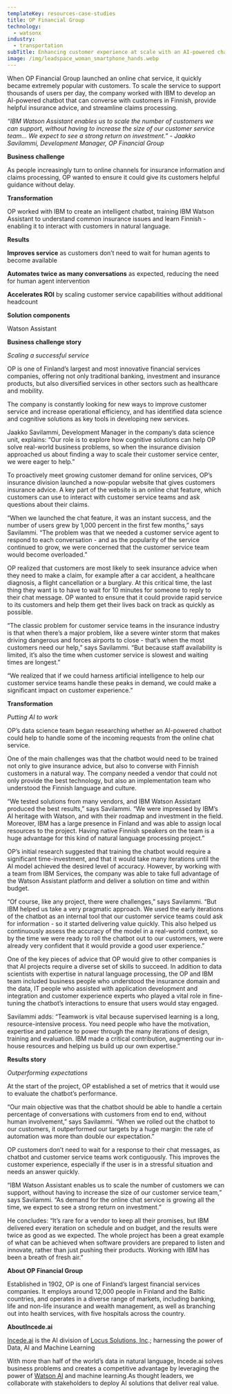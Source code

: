 ```yaml
---
templateKey: resources-case-studies
title: OP Financial Group
technology:
  - watsonx
industry:
  - transportation
subTitle: Enhancing customer experience at scale with an AI-powered chatbot
image: /img/leadspace_woman_smartphone_hands.webp
---
```

When OP Financial Group launched an online chat service, it quickly became extremely popular with customers. To scale the service to support thousands of users per day, the company worked with IBM to develop an AI-powered chatbot that can converse with customers in Finnish, provide helpful insurance advice, and streamline claims processing.

*“IBM Watson Assistant enables us to scale the number of customers we can support, without having to increase the size of our customer service team… We expect to see a strong return on investment.” - Jaakko Savilammi, Development Manager, OP Financial Group*



**Business challenge**

As people increasingly turn to online channels for insurance information and claims processing, OP wanted to ensure it could give its customers helpful guidance without delay.



**Transformation**

OP worked with IBM to create an intelligent chatbot, training IBM Watson Assistant to understand common insurance issues and learn Finnish - enabling it to interact with customers in natural language.



**Results**

**Improves service** as customers don’t need to wait for human agents to become available

**Automates twice as many conversations** as expected, reducing the need for human agent intervention

**Accelerates ROI** by scaling customer service capabilities without additional headcount



**Solution components**

Watson Assistant



**Business challenge story**

*Scaling a successful service*

OP is one of Finland’s largest and most innovative financial services companies, offering not only traditional banking, investment and insurance products, but also diversified services in other sectors such as healthcare and mobility.

The company is constantly looking for new ways to improve customer service and increase operational efficiency, and has identified data science and cognitive solutions as key tools in developing new services.

Jaakko Savilammi, Development Manager in the company’s data science unit, explains: “Our role is to explore how cognitive solutions can help OP solve real-world business problems, so when the insurance division approached us about finding a way to scale their customer service center, we were eager to help.”

To proactively meet growing customer demand for online services, OP’s insurance division launched a now-popular website that gives customers insurance advice. A key part of the website is an online chat feature, which customers can use to interact with customer service teams and ask questions about their claims.

“When we launched the chat feature, it was an instant success, and the number of users grew by 1,000 percent in the first few months,” says Savilammi. “The problem was that we needed a customer service agent to respond to each conversation - and as the popularity of the service continued to grow, we were concerned that the customer service team would become overloaded.”

OP realized that customers are most likely to seek insurance advice when they need to make a claim, for example after a car accident, a healthcare diagnosis, a flight cancellation or a burglary. At this critical time, the last thing they want is to have to wait for 10 minutes for someone to reply to their chat message. OP wanted to ensure that it could provide rapid service to its customers and help them get their lives back on track as quickly as possible.

“The classic problem for customer service teams in the insurance industry is that when there’s a major problem, like a severe winter storm that makes driving dangerous and forces airports to close - that’s when the most customers need our help,” says Savilammi. “But because staff availability is limited, it’s also the time when customer service is slowest and waiting times are longest.”

“We realized that if we could harness artificial intelligence to help our customer service teams handle these peaks in demand, we could make a significant impact on customer experience.”



**Transformation**

*Putting AI to work*

OP’s data science team began researching whether an AI-powered chatbot could help to handle some of the incoming requests from the online chat service.

One of the main challenges was that the chatbot would need to be trained not only to give insurance advice, but also to converse with Finnish customers in a natural way. The company needed a vendor that could not only provide the best technology, but also an implementation team who understood the Finnish language and culture.

“We tested solutions from many vendors, and IBM Watson Assistant produced the best results,” says Savilammi. “We were impressed by IBM’s AI heritage with Watson, and with their roadmap and investment in the field. Moreover, IBM has a large presence in Finland and was able to assign local resources to the project. Having native Finnish speakers on the team is a huge advantage for this kind of natural language processing project.”

OP’s initial research suggested that training the chatbot would require a significant time-investment, and that it would take many iterations until the AI model achieved the desired level of accuracy. However, by working with a team from IBM Services, the company was able to take full advantage of the Watson Assistant platform and deliver a solution on time and within budget.

“Of course, like any project, there were challenges,” says Savilammi. “But IBM helped us take a very pragmatic approach. We used the early iterations of the chatbot as an internal tool that our customer service teams could ask for information - so it started delivering value quickly. This also helped us continuously assess the accuracy of the model in a real-world context, so by the time we were ready to roll the chatbot out to our customers, we were already very confident that it would provide a good user experience.”

One of the key pieces of advice that OP would give to other companies is that AI projects require a diverse set of skills to succeed. In addition to data scientists with expertise in natural language processing, the OP and IBM team included business people who understood the insurance domain and the data, IT people who assisted with application development and integration and customer experience experts who played a vital role in fine-tuning the chatbot’s interactions to ensure that users would stay engaged.

Savilammi adds: “Teamwork is vital because supervised learning is a long, resource-intensive process. You need people who have the motivation, expertise and patience to power through the many iterations of design, training and evaluation. IBM made a critical contribution, augmenting our in-house resources and helping us build up our own expertise.”



**Results story**

*Outperforming expectations*

At the start of the project, OP established a set of metrics that it would use to evaluate the chatbot’s performance.

“Our main objective was that the chatbot should be able to handle a certain percentage of conversations with customers from end to end, without human involvement,” says Savilammi. “When we rolled out the chatbot to our customers, it outperformed our targets by a huge margin: the rate of automation was more than double our expectation.”

OP customers don’t need to wait for a response to their chat messages, as chatbot and customer service teams work contiguously. This improves the customer experience, especially if the user is in a stressful situation and needs an answer quickly.

“IBM Watson Assistant enables us to scale the number of customers we can support, without having to increase the size of our customer service team,” says Savilammi. “As demand for the online chat service is growing all the time, we expect to see a strong return on investment.”

He concludes: “It’s rare for a vendor to keep all their promises, but IBM delivered every iteration on schedule and on budget, and the results were twice as good as we expected. The whole project has been a great example of what can be achieved when software providers are prepared to listen and innovate, rather than just pushing their products. Working with IBM has been a breath of fresh air.”



**About OP Financial Group**

Established in 1902, OP is one of Finland’s largest financial services companies. It employs around 12,000 people in Finland and the Baltic countries, and operates in a diverse range of markets, including banking, life and non-life insurance and wealth management, as well as branching out into health services, with five hospitals across the country.



**AboutIncede.ai**

[Incede.ai](https://www.incede.ai) is the AI division of [Locus Solutions, Inc](http://www.locussolutions.com).; harnessing the power of Data, AI and Machine Learning



With more than half of the world’s data in natural language, Incede.ai solves business problems and creates a competitive advantage by leveraging the power of [Watson AI](https://www.ibm.com/watson) and machine learning.As thought leaders, we collaborate with stakeholders to deploy AI solutions that deliver real value.

